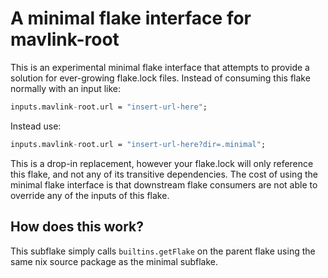 # A minimal flake interface for mavlink-root

This is an experimental minimal flake interface that attempts to provide a solution for ever-growing flake.lock files. Instead of consuming this flake normally with an input like:

```nix
inputs.mavlink-root.url = "insert-url-here";
```

Instead use:

```nix
inputs.mavlink-root.url = "insert-url-here?dir=.minimal";
```

This is a drop-in replacement, however your flake.lock will only reference this flake,
and not any of its transitive dependencies. The cost of using the minimal flake interface
is that downstream flake consumers are not able to override any of the inputs of this flake.

## How does this work?

This subflake simply calls `builtins.getFlake` on the parent flake using the same nix source package
as the minimal subflake.

